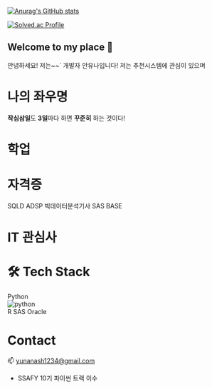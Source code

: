 [![Anurag's GitHub stats](https://github-readme-stats.vercel.app/api?username=yuna-ahn)](https://github.com/anuraghazra/github-readme-stats)

[![Solved.ac Profile](http://mazassumnida.wtf/api/v2/generate_badge?boj=sgvina)](https://solved.ac/sgvina/)

## Welcome to my place 👋
안녕하세요! 저는~~` 개발자 안유나입니다!
저는 추천시스템에 관심이 있으며 
# 나의 좌우명
**작심삼일**도 **3일**마다 하면 **꾸준히** 하는 것이다!
# 학업
# 자격증
SQLD ADSP 빅데이터분석기사 SAS BASE

# IT 관심사
# 🛠 Tech Stack
Python  
![python](https://img.shields.io/badge/python-grey.svg?&style=for-the-badge&logo=python&logoColor=3776AB)  
R
SAS
Oracle

# Contact
📫 yunanash1234@gmail.com

- SSAFY 10기 파이썬 트랙 이수

<!--
**YUNA-AHN/yuna-ahn** is a ✨ _special_ ✨ repository because its `README.md` (this file) appears on your GitHub profile.

Here are some ideas to get you started:

- 🔭 I’m currently working on ...
- 🌱 I’m currently learning ...
- 👯 I’m looking to collaborate on ...
- 🤔 I’m looking for help with ...
- 💬 Ask me about ...
- 📫 How to reach me: ...
- 😄 Pronouns: ...
- ⚡ Fun fact: ...
-->
